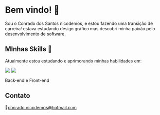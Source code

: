 # Bem vindo! 👋
Sou o Conrado dos Santos nicodemos, e estou fazendo uma transição de carreira!
estava estudando design gráfico mas descobri minha paixão pelo desenvolvimento de software.

## MInhas Skills 🚀
Atualmente estou estudando e aprimorando minhas habilidades em:


<img src="https://img.icons8.com/color/96/000000/javascript.png"/> <img src="https://img.icons8.com/color/96/000000/nodejs.png"/>

Back-end e Front-end
## Contato
📧conrado.nicodemos@hotmail.com
